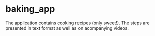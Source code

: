# baking_app
The application contains cooking recipes (only sweet!). 
The steps are presented in text format as well as on acompanying videos.
